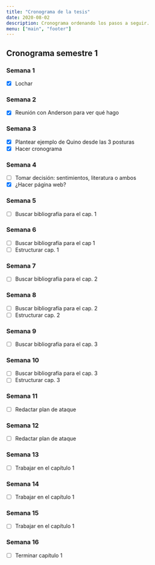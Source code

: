 ```yaml
---
title: "Cronograma de la tesis"
date: 2020-08-02
description: Cronograma ordenando los pasos a seguir.
menu: ["main", "footer"]
---
```


## Cronograma semestre 1

### Semana 1
* [x] Lochar 

### Semana 2
- [x] Reunión con Anderson para ver qué hago

### Semana 3
- [x] Plantear ejemplo de Quino desde las 3 posturas
- [x] Hacer cronograma

### Semana 4
- [ ] Tomar decisión: sentimientos, literatura o ambos
- [x] ¿Hacer página web?

### Semana 5
- [ ] Buscar bibliografía para el cap. 1

### Semana 6
- [ ] Buscar bibliografía para el cap 1
- [ ] Estructurar cap. 1

### Semana 7
- [ ] Buscar bibliografía para el cap. 2

### Semana 8
- [ ] Buscar bibliografía para el cap. 2
- [ ] Estructurar cap. 2

### Semana 9
- [ ] Buscar bibliografía para el cap. 3

### Semana 10
- [ ] Buscar bibliografía para el cap. 3
- [ ] Estructurar cap. 3

### Semana 11
- [ ] Redactar plan de ataque

### Semana 12
- [ ] Redactar plan de ataque

### Semana 13
- [ ] Trabajar en el capítulo 1

### Semana 14
- [ ] Trabajar en el capítulo 1

### Semana 15
- [ ] Trabajar en el capítulo 1

### Semana 16
- [ ] Terminar capítulo 1
